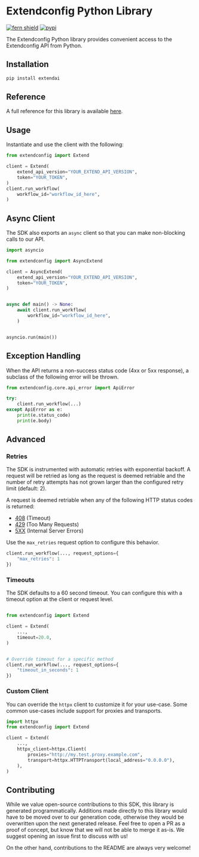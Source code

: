 # Extendconfig Python Library

[![fern shield](https://img.shields.io/badge/%F0%9F%8C%BF-Built%20with%20Fern-brightgreen)](https://buildwithfern.com?utm_source=github&utm_medium=github&utm_campaign=readme&utm_source=https%3A%2F%2Fgithub.com%2Fextend-hq%2Fextend-python-sdk)
[![pypi](https://img.shields.io/pypi/v/extendai)](https://pypi.python.org/pypi/extendai)

The Extendconfig Python library provides convenient access to the Extendconfig API from Python.

## Installation

```sh
pip install extendai
```

## Reference

A full reference for this library is available [here](./reference.md).

## Usage

Instantiate and use the client with the following:

```python
from extendconfig import Extend

client = Extend(
    extend_api_version="YOUR_EXTEND_API_VERSION",
    token="YOUR_TOKEN",
)
client.run_workflow(
    workflow_id="workflow_id_here",
)
```

## Async Client

The SDK also exports an `async` client so that you can make non-blocking calls to our API.

```python
import asyncio

from extendconfig import AsyncExtend

client = AsyncExtend(
    extend_api_version="YOUR_EXTEND_API_VERSION",
    token="YOUR_TOKEN",
)


async def main() -> None:
    await client.run_workflow(
        workflow_id="workflow_id_here",
    )


asyncio.run(main())
```

## Exception Handling

When the API returns a non-success status code (4xx or 5xx response), a subclass of the following error
will be thrown.

```python
from extendconfig.core.api_error import ApiError

try:
    client.run_workflow(...)
except ApiError as e:
    print(e.status_code)
    print(e.body)
```

## Advanced

### Retries

The SDK is instrumented with automatic retries with exponential backoff. A request will be retried as long
as the request is deemed retriable and the number of retry attempts has not grown larger than the configured
retry limit (default: 2).

A request is deemed retriable when any of the following HTTP status codes is returned:

- [408](https://developer.mozilla.org/en-US/docs/Web/HTTP/Status/408) (Timeout)
- [429](https://developer.mozilla.org/en-US/docs/Web/HTTP/Status/429) (Too Many Requests)
- [5XX](https://developer.mozilla.org/en-US/docs/Web/HTTP/Status/500) (Internal Server Errors)

Use the `max_retries` request option to configure this behavior.

```python
client.run_workflow(..., request_options={
    "max_retries": 1
})
```

### Timeouts

The SDK defaults to a 60 second timeout. You can configure this with a timeout option at the client or request level.

```python

from extendconfig import Extend

client = Extend(
    ...,
    timeout=20.0,
)


# Override timeout for a specific method
client.run_workflow(..., request_options={
    "timeout_in_seconds": 1
})
```

### Custom Client

You can override the `httpx` client to customize it for your use-case. Some common use-cases include support for proxies
and transports.
```python
import httpx
from extendconfig import Extend

client = Extend(
    ...,
    httpx_client=httpx.Client(
        proxies="http://my.test.proxy.example.com",
        transport=httpx.HTTPTransport(local_address="0.0.0.0"),
    ),
)
```

## Contributing

While we value open-source contributions to this SDK, this library is generated programmatically.
Additions made directly to this library would have to be moved over to our generation code,
otherwise they would be overwritten upon the next generated release. Feel free to open a PR as
a proof of concept, but know that we will not be able to merge it as-is. We suggest opening
an issue first to discuss with us!

On the other hand, contributions to the README are always very welcome!
